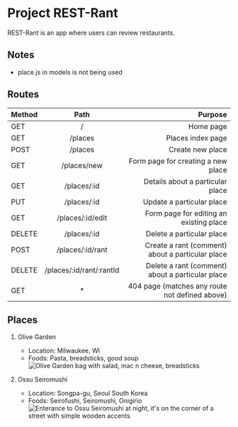 # Project REST-Rant

REST-Rant is an app where users can review restaurants.

## Notes
- place.js in models is not being used


## Routes

|Method  |Path                     |Purpose                                                 |
|--------|:-----------------------:|-------------------------------------------------------:|
|GET	 |   /	                   |  Home page                                             |
|GET	 |/places	               |  Places index page                                     |
|POST	 |/places	               | Create new place                                       |
|GET	 |/places/new	           | Form page for creating a new place                     |
|GET	 |/places/:id	           | Details about a particular place                       |
|PUT     |/places/:id	           | Update a particular place                              |
|GET	 |/places/:id/edit	       | Form page for editing an existing place                |
|DELETE	 |/places/:id	           | Delete a particular place                              |
|POST	 |/places/:id/rant	       | Create a rant (comment) about a particular place       |
|DELETE	 |/places/:id/rant/:rantId |	Delete a rant (comment) about a particular place    |
|GET	 |   *	                   | 404 page (matches any route not defined above)         |

## Places
1. Olive Garden
    - Location: Milwaukee, WI
    - Foods: Pasta, breadsticks, good soup 
    ![Olive Garden bag with salad, mac n cheese, breadsticks](https://th.bing.com/th/id/OIP.I1ZHUzbD5-3YLJvRXAfxgwHaFj?pid=ImgDet&rs=1)

2. Ossu Seiromushi
    - Location: Songpa-gu, Seoul South Korea
    - Foods: Seirofushi, Seiromushi, Onigirio 
    ![Enterance to Ossu Seiromushi at night, it's on the corner of a street with simple wooden accents](https://laverdadnoticias.com/export/sites/laverdad/img/2020/09/17/restaurante_de_jin.jpg_738882147.jpg)


